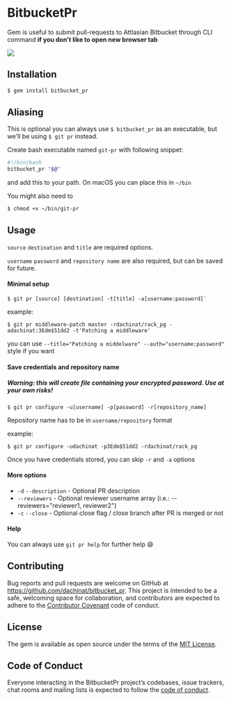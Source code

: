 # BitbucketPr

Gem is useful to submit pull-requests to Attlasian Bitbucket through CLI command __if you don't like to open new browser tab__

![](http://www.quickmeme.com/img/78/7802c0254fca6dc4b3ee20300007dc8aa4164ac99b466f66bb9fb84befec097a.jpg)

## Installation

```bash
$ gem install bitbucket_pr
```

## Aliasing

This is optional you can always use `$ bitbucket_pr` as an executable,
but we'll be using `$ git pr` instead.

Create bash executable named `git-pr` with following snippet:

```bash
#!/bin/bash
bitbucket_pr "$@"
```

and add this to your path. On macOS you can place this in `~/bin`

You might also need to

```bash
$ chmod +x ~/bin/git-pr
``` 

## Usage

`source` `destination` and `title` are required options.

`username` `password` and `repository name` are also required, but can be saved for future.

#### Minimal setup 

```
$ git pr [source] [destination] -t[title] -a[username:password]`
```

example:
```
$ git pr middleware-patch master -rdachinat/rack_pg -adachinat:3Edm$51dd2 -t'Patching a middleware'
```

you can use `--title="Patching a middelware" --auth="username:password"` style if you want

#### Save credentials and repository name

##### Warning: this will create file containing your encrypted password. Use at your own risks! 

```
$ git pr configure -u[username] -p[password] -r[repository_name]
```

Repository name has to be in `username/repository` format

example: 

```
$ git pr configure -udachinat -p3Edm$51dd2 -rdachinat/rack_pg
```

Once you have credentials stored, you can skip `-r` and `-a` options

#### More options

* `-d` `--description` - Optional PR description
* `--reviewers` - Optional reviewer username array (i.e.: --reviewers="reviewer1, reviewer2") 
* `-c` `--close` - Optional close flag / close branch after PR is merged or not

#### Help

You can always use `git pr help` for further help 😄

## Contributing

Bug reports and pull requests are welcome on GitHub at https://github.com/dachinat/bitbucket_pr. This project is intended to be a safe, welcoming space for collaboration, and contributors are expected to adhere to the [Contributor Covenant](http://contributor-covenant.org) code of conduct.

## License

The gem is available as open source under the terms of the [MIT License](https://opensource.org/licenses/MIT).

## Code of Conduct

Everyone interacting in the BitbucketPr project’s codebases, issue trackers, chat rooms and mailing lists is expected to follow the [code of conduct](https://github.com/dachinat/bitbucket_pr/blob/master/CODE_OF_CONDUCT.md).
